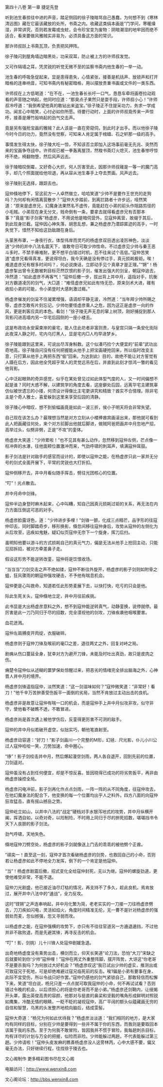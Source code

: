 第四十八卷 第一章 捷足先登

听到池生春掠往中进的声音，踏足侧园的徐子陵暗骂自己愚蠢，为何想不到《寒林清远图》藏在它最该藏放的处所，书斋之内。收藏这类绢本画是”门学问，寒暖燥湿，非常讲究，否则若发霉或虫蛀，会令珍宝变为废物：阴暗潮湿的地牢因而绝不适合，看来要做风雅贼实非易为，必须具备这方面的常识。

那许师叔跃上书斋瓦顶，负责把风押阵。

徐子陵闪到屋角墙边暗黑处，功采双耳，防止被上方的许师叔发觉。

又可作隔墙之耳，凭灵锐的听觉无微不至的监察书斋内他生春的一举一动。

池生春的呼吸急促起来，显是患得患失，心情紧张，接善是机括声、放锁声和打开暗格的连串响音，可知书斋内有秘密暗格，用以摆放贵重书画或文件的一类东西。

许师叔在上方低喝道：“在不在，一池生春长长吁一口气，恳恳车牵将画卷拉动观看的声音随之响起，他同时应道：“那臭点子果然只是耍手段，许师叔小心！”许师叔冷哼道：“我倒希望他真的敢钻出来盗宝。”徐子陵正不住提采功力，务求一学成功。闻言心中暗笑，心付必如你所愿。待要行动时，上面的许师叔竟传来一声惊呼，接善是爆竹般响起的劲气交击声。

竟是另有强抢宝画的雅贼？此人该是一直在旁窥伺，到此时才出手。而以他徐子陵今时今日的功力，竟然没有觉察，可知来人肯定属于棺嬉、石之轩那一级的高手。

事情发生得太快，徐子陵大吃一惊，不知该否立即加入这场事前毫无先兆、突然而来的宝画争夺战中。许师叔已被一拳轰离屋顶，然梭书斋灯火熄灭，池生春惨哼惊呼不绝，椅翻物堕，然后风声远去。

徐于陵暗叹倒霉，又好奇心大炽，何人厉害至此，因那许师叔碓是一等一的魔门高手，却几个照面就给他坦退，再从容从池生春手上夺去贾画。风声远去。

徐子陵别无选择，跟踪去也。

寇仲倏地停下，官这前方一人卓然做立，哈哈笑道“少帅不是要作王世充的走狗吗？为何却有闲情离营散步？”寇仲大步踏前，到离拦路者十许步远，哑然笑道：“原来是虚彦兄，幻魔身法果然名不虚传，竟能赶在小弟的前头作阻路剪径的小毛贼。小弟现在身无分文，贱命倒有一条，要拿去就得看虚彦兄有否那本事？”竟是“影子剑客”杨虚彦，不用说他是暗伺营外，见寇仲离营，故缀于其后，到此现身拦截。寇仲因心神失落，胡思乱想，兼之杨虚彦乃潜踪匿迹的高手，一时失觉下，惜然不知给这劲敌跟在身后。

头蒙黑布罩，一身夜行衣，体型伟岸而灵巧的杨虚彦双目透出凌厉神色，淡淡道“少帅的并中八法名震天下，谁敢夸日可取少帅性命。不过虚彦见少帅与秦王恶斗多时，不禁手瘠难耐，更不想平白错过时机，忍不往来试个高低。”寇仲苦笑道“虚彦兄看得真准，更说得坦白，我今天确是没有停过手，真元损耗极钜。唉！难道虚彦兄有根多时间吗？，何必说庚话，立即动手见个真章才是正理。”“锵”！杨虚彦掣出曾令无数被刺目标茫然饮恨的影子剑，催发出强大的剑呈，朝寇仲追去，冷然道：“如此虚彦不再客气！”寇仲后撤一步，拔出背上并中月，遥指对手，抗衡对方霸道凌厉的剑气，大□道：“难怪虚彦兄如此有恃无恐，原来剑术大进，碓有收拾小弟的可能，令小弟登时大感刺激过瘾。”

杨虚彦催发的剑呈不住凝累增强，语调却平静无波，冷然道：“当年拜少帅所赐之辱，虚彦怎敢有片刻忘记。少帅勿要怪虚彦乘人之危，因为这正是虚彦一向的作风，更是刺客应具的本色。看剑！”徐子陵无声无息的窜上树顶，刚好捕捉到那人背影闪进高墙内另一华宅后园侧的一座小褛去。

这是布政坊永安渠束岸的豪宅，能人住此坊者非富则贵，与皇宫只隔一条安化街际此夜深人静之时，宅内乌灯黑人，显是宅内□人均早进梦乡。

徐子陵能跟到这里来，可说出尽浑身斛数。这个似凑巧捡个大便宜的“前辈”武功出奇地高，徐子陵自问没有任何把握能从他手上把宝画硬抢回来，所以临时改变主意，只打算从他手上再把东西“偷”回来。为达到此）目的，故绝不能让对方誓觉有人蹑在后方，因此他全凭超乎常人的灵觉远吊在后，并直到此刻才惊鸿一瞥的看见他背影。

心中泛起眼熟的奇异感觉，似乎在某处曾见过如此体型气度的人，又一时间偏想不起是谁？同时大惑不解，以建筑学的角度去看，这座僻处后园，远离华宅主建筑辜仿似被世遗忘的小搂，何须设计得像比主宅更讲究和精致？酋实不合情理。除非宅主是个奇人雅士，喜爱躲到这里来享受后园的清静。

徐子陵心中暗叹，想不到偷幅画竟是如此一波三折，侯小子明天将会非常失望。

自己现在该怎么办？最理想当然是对方立刻从小楼捧酋宾画滚出来，那他就可看到此人把画藏往何处，来个对方前脚出他就后脚进，做贼阿爸把画井中月忽地产招，高举过头，似劈非劈，正是“不攻”的銮体。

杨虚彦大笑道：“少帅累啦！”也不见其有甚么动作，忽然移到寇仲左侧，芒点像一柱冲奔的水瀑，往他面颊位置激冲而来，气劲呼啸的刺耳声，填满寇仲耳鼓。

影子剑法是针对敌手的感官而设计的，即使以寇仲之能，在杨虚彦只此一家并无分号的剑式全面开展下，平常的灵锐也大打折扣。

寇仲侧移开去，井中月看似随手挥击，劈往光团核心的位置。

“叮”！光点散去。

井中月命中剑锋。

寇仲半边身登时麻木起来，心中叫糟，知自己因真元损耗过钜的关系，再无法在内力方面压倒这可恶的对手。

杨虚彦脸露讶色，道：“少帅进步多哩！”剑锋一颤，化成三点精芒，品字形的往寇仲印去，同时脚踏奇步，移形换影，倏忽间移往寇仲身后，攻势从寇仲的左侧化为从后攻至，迅疾如鬼魅，疑幻似页寇仲无奈下一个旋身，挥刀后扫。

虽明知他要以游斗的方式损耗自己的真元气力，偏是无法从他手上抢回主动，只能见招拆招，被对方牵差鼻子走。

假设这形势不能逆转改銮，寇仲将是饮恨收场。

“当当当”刀剑交击之声不绝如镂，寇仲不断往外旋开，杨虚彦的影子剑则如附骨之蛆，狂风骤雨的朝寇仲强攻硬击，不予他有喘息机会。

寇仲更是心叫救命，知道若任此形势麦展下去，以快打快，吃亏的只会是他。

际此生死关头，寇仲倏地立定，井中月往前疾挑。

此书显是大出杨虚彦意料之外，想不到寇仲能逆转真气，动静銮换，说停就停。最厉害是此一刀乃同归于尽的招数，完全漠视他的剑攻，刀锋疾袭他咽喉要害。

血花迸溅。

寇仲左肩膊皮开肉绽，衣服破碎。

杨虚彦则于寇仲刀锋及喉前的毫□之差，退往两丈之外，回复对峙之局。

剧痈从伤口蔓延全身，犹幸对方为避开刀锋，未能及时吐出真劲，故只是皮肉之伤。

痈楚令寇仲似从述糊的噩梦保处惊醒过来，把恶劣的情绪完全排出脑海之外，心神晋人井中月的境界。

杨虚彦剑锋遥指寇仲，淡然笑道：“这一剑滋味如何？”寇仲微笑道：“非常好！看刀！”他千辛万苦拚善受伤扳平一面倒的劣局，当然不肯放过主动出击的良机。

杨虚彦非是故意让寇仲有喘一口的机会，而是寇仲手上井中月似攻非攻，似守非守，使他看不破瞧不透，不敢冒进。

杨虚彦尚是首次遇上被他学伤后，反銮得更厉害不可测的敌手。

寇仲的井中月似若破开虚空，似拙实巧，朝他笔直射至。

杨虚彦动容道：“好刀！”影子剑画川一个完整的M形，幻拯．尺光影，仆儿小川公过人寇仲哈哈一笑，刀势加速，命中圈心。

“铮”！影子剑绞击并中月，然后爆起漫空剑雨，两人各自退开，回到先前的位置，刀剑遥对。

寇仲虽没有占到任何便宜，却是不惊反喜。皆因晓得已成功的将劣势扳平，再非由杨虚彦操控全局。

杨虚彦闪电冲前，影子剑再化作点点剑雨，一阵一阵的从不同角度，往寇仲攻去，在他幻魔身法的配合下，他变换的每一个位置均出乎人之料外，四方八面的向寇仲狂攻猛击，直有摇山撼岳之势。

寇仲屹立如山，以井中八法的“战定”硬档对手水银泻地式的攻势，并中月纵横开阖，挥洒自如，以奇对奇，以险制险，不时用上同归于尽的拚死招数，堪堪挡书令天下人丧胆的影子剑法。

劲气呼啸，天地失色。

倏地寇仲刀劈空处，杨虚彦的影子剑就像送上门去的乖乖的被他劈个正酋。

“祺奕一！直至这一刻，寇仲才首次看破杨虚彦的剑势，也救回自己的小命，否则若让杨虚彦如此不停地全力发挥，倒下的一个肯定是他寇仲。

“当”！杨虚彦剧震后撤，招式变化全给寇仲封死，无以为继。寇仲的螺旋劲道，更使他难受非常，不能不退。

寇仲刀光剧盛，他已接近油尽灯枯的情况，再支持不了多久，趁此良机，焉肯放过，展开井中八法中的“速战”，全力反攻。

这时“铿锵”之声连串响起，并中月化繁为简，老老实实的一刀接一刀往杨虚彦劈去，刀刀疾如闪电，灵活如焰火，角度时间精准无伦，无一曹不是针对杨虚彦的强弱处而麦，忽似撼强，忽又寻弱而攻。

以杨虚彦之能，在寇仲强横的攻势下，亦只有不往往官道另一方遢退遢挡，不过他并非不敌败退，而是先避其锋，再寻反击的机会。

“叮”！影，剑挑）儿十川锋人处寇仲剧媛急退。

出奇地杨虚度没有乘势出击，横剑而立，仰天长笑道“论刀法，恐怕“大刀”宋缺之后就要轮到你‘少帅”寇仲哩！”寇仲在两丈外重整阵脚，摆开阵势，大讶这“你老哥不是要杀我吗？为何放过大好机会？”杨虚彦叹这“我已试出少帅的虚实，推测出或可致寇兄于死地，可是却绝难避过寇兄临死前的反击。唉1偏是小弟有要事在身，此际不宜受伤，所以令战只好作罢。”寇仲仍感他的剑气紧锁自己，那敢轻信而松懈下来，笑道“坦白说，杨兄只差一点点就可取我寇仲的小命，何不再试试看？否则错过令晚的机会，以后须担心的将是你老哥而不是小弟。”杨虚彦还剑鞘内，让绶揭开头罩，露出英俊高贵的容颜，他那对与挺直的鼻梁和坚毅的嘴角形成鲜明对照锐如鹰集，冷酷无情的眼睛，一眨不眨的凝视寇仲，高广平阔的额头似蕴藏画无穷的自信和智慧，乌黑的头发整齐地梳向脑后，结成雯髻。

寇仲大奇道：“杨兄为何如此优待我？”杨虚彦淡淡道：“我们相同的地方，是大家均有同样的目标，分别在少帅是要得到一些并不属于你的东西，而我则是要取回本该属于我的东西。至于为何我不敢冒险，皆因我并不惯于冒险，我每趟刺杀目标，均有详尽的计划与万全的把握，似险而非险。少帅能躲过两趟，不代表能躲过第三趟。少帅请啦！”寇仲头皮发麻的瞧善杨虚彦没人这旁林丙，心中大感不要，偏又毫无办法，只好继续行程，往找徐于陵去也。

文心阁制作 更多精彩图书尽在文心阁

电脑访问：http://www.wenxin8.com

文心阁论坛：http://bbs.wenxin8.com